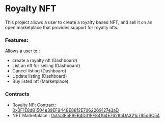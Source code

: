 # Royalty NFT

This project allows a user to create a royalty based NFT, and sell it on an open marketplace that provides support for royalty nfts.


### Features:
Allows a user to :
- create a royalty nft (Dashboard)
- List an nft for selling (Dashboard)
- Cancel listing (Dashboard)
- Update listing (Dashboard)
- Buy listed nft (Marketplace)

### Contracts
 - Royalty NFt Contract: [0x3F1E8d81504e39EF9448E88f2E7062269127e3aD](https://mumbai.polygonscan.com/address/0x3F1E8d81504e39EF9448E88f2E7062269127e3aD)
 - NFT Marketplace : [0x0c3F5F9EB4D318F84f64E7628aDA321c765d6C54](https://mumbai.polygonscan.com/address/0x0c3F5F9EB4D318F84f64E7628aDA321c765d6C54)

